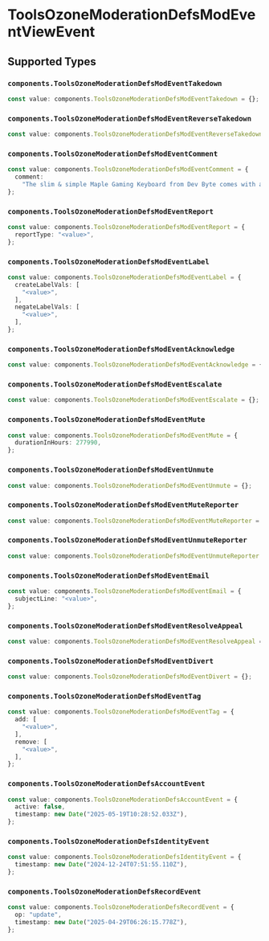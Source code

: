 # ToolsOzoneModerationDefsModEventViewEvent


## Supported Types

### `components.ToolsOzoneModerationDefsModEventTakedown`

```typescript
const value: components.ToolsOzoneModerationDefsModEventTakedown = {};
```

### `components.ToolsOzoneModerationDefsModEventReverseTakedown`

```typescript
const value: components.ToolsOzoneModerationDefsModEventReverseTakedown = {};
```

### `components.ToolsOzoneModerationDefsModEventComment`

```typescript
const value: components.ToolsOzoneModerationDefsModEventComment = {
  comment:
    "The slim & simple Maple Gaming Keyboard from Dev Byte comes with a sleek body and 7- Color RGB LED Back-lighting for smart functionality",
};
```

### `components.ToolsOzoneModerationDefsModEventReport`

```typescript
const value: components.ToolsOzoneModerationDefsModEventReport = {
  reportType: "<value>",
};
```

### `components.ToolsOzoneModerationDefsModEventLabel`

```typescript
const value: components.ToolsOzoneModerationDefsModEventLabel = {
  createLabelVals: [
    "<value>",
  ],
  negateLabelVals: [
    "<value>",
  ],
};
```

### `components.ToolsOzoneModerationDefsModEventAcknowledge`

```typescript
const value: components.ToolsOzoneModerationDefsModEventAcknowledge = {};
```

### `components.ToolsOzoneModerationDefsModEventEscalate`

```typescript
const value: components.ToolsOzoneModerationDefsModEventEscalate = {};
```

### `components.ToolsOzoneModerationDefsModEventMute`

```typescript
const value: components.ToolsOzoneModerationDefsModEventMute = {
  durationInHours: 277990,
};
```

### `components.ToolsOzoneModerationDefsModEventUnmute`

```typescript
const value: components.ToolsOzoneModerationDefsModEventUnmute = {};
```

### `components.ToolsOzoneModerationDefsModEventMuteReporter`

```typescript
const value: components.ToolsOzoneModerationDefsModEventMuteReporter = {};
```

### `components.ToolsOzoneModerationDefsModEventUnmuteReporter`

```typescript
const value: components.ToolsOzoneModerationDefsModEventUnmuteReporter = {};
```

### `components.ToolsOzoneModerationDefsModEventEmail`

```typescript
const value: components.ToolsOzoneModerationDefsModEventEmail = {
  subjectLine: "<value>",
};
```

### `components.ToolsOzoneModerationDefsModEventResolveAppeal`

```typescript
const value: components.ToolsOzoneModerationDefsModEventResolveAppeal = {};
```

### `components.ToolsOzoneModerationDefsModEventDivert`

```typescript
const value: components.ToolsOzoneModerationDefsModEventDivert = {};
```

### `components.ToolsOzoneModerationDefsModEventTag`

```typescript
const value: components.ToolsOzoneModerationDefsModEventTag = {
  add: [
    "<value>",
  ],
  remove: [
    "<value>",
  ],
};
```

### `components.ToolsOzoneModerationDefsAccountEvent`

```typescript
const value: components.ToolsOzoneModerationDefsAccountEvent = {
  active: false,
  timestamp: new Date("2025-05-19T10:28:52.033Z"),
};
```

### `components.ToolsOzoneModerationDefsIdentityEvent`

```typescript
const value: components.ToolsOzoneModerationDefsIdentityEvent = {
  timestamp: new Date("2024-12-24T07:51:55.110Z"),
};
```

### `components.ToolsOzoneModerationDefsRecordEvent`

```typescript
const value: components.ToolsOzoneModerationDefsRecordEvent = {
  op: "update",
  timestamp: new Date("2025-04-29T06:26:15.778Z"),
};
```

